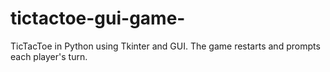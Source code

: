 # tictactoe-gui-game-
TicTacToe in Python using Tkinter and GUI. The game restarts and prompts each player's turn.
